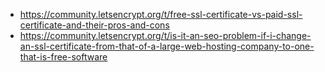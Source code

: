 * https://community.letsencrypt.org/t/free-ssl-certificate-vs-paid-ssl-certificate-and-their-pros-and-cons
* https://community.letsencrypt.org/t/is-it-an-seo-problem-if-i-change-an-ssl-certificate-from-that-of-a-large-web-hosting-company-to-one-that-is-free-software
